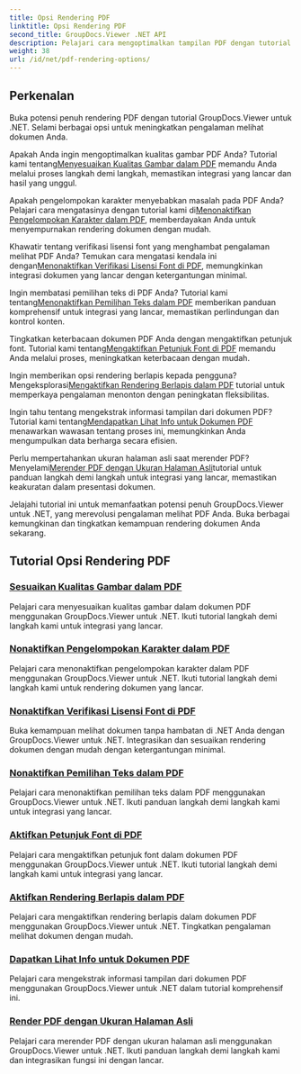 ```yaml
---
title: Opsi Rendering PDF
linktitle: Opsi Rendering PDF
second_title: GroupDocs.Viewer .NET API
description: Pelajari cara mengoptimalkan tampilan PDF dengan tutorial GroupDocs.Viewer .NET. Jelajahi opsi rendering PDF seperti menyesuaikan kualitas gambar dan menonaktifkan pemilihan teks.
weight: 38
url: /id/net/pdf-rendering-options/
---
```


## Perkenalan

Buka potensi penuh rendering PDF dengan tutorial GroupDocs.Viewer untuk .NET. Selami berbagai opsi untuk meningkatkan pengalaman melihat dokumen Anda.

 Apakah Anda ingin mengoptimalkan kualitas gambar PDF Anda? Tutorial kami tentang[Menyesuaikan Kualitas Gambar dalam PDF](./adjust-image-quality-pdf/) memandu Anda melalui proses langkah demi langkah, memastikan integrasi yang lancar dan hasil yang unggul.

 Apakah pengelompokan karakter menyebabkan masalah pada PDF Anda? Pelajari cara mengatasinya dengan tutorial kami di[Menonaktifkan Pengelompokan Karakter dalam PDF](./disable-characters-grouping-pdf/), memberdayakan Anda untuk menyempurnakan rendering dokumen dengan mudah.

 Khawatir tentang verifikasi lisensi font yang menghambat pengalaman melihat PDF Anda? Temukan cara mengatasi kendala ini dengan[Menonaktifkan Verifikasi Lisensi Font di PDF](./disable-font-license-verifications-pdf/), memungkinkan integrasi dokumen yang lancar dengan ketergantungan minimal.

Ingin membatasi pemilihan teks di PDF Anda? Tutorial kami tentang[Menonaktifkan Pemilihan Teks dalam PDF](./disable-text-selection-pdf/) memberikan panduan komprehensif untuk integrasi yang lancar, memastikan perlindungan dan kontrol konten.

 Tingkatkan keterbacaan dokumen PDF Anda dengan mengaktifkan petunjuk font. Tutorial kami tentang[Mengaktifkan Petunjuk Font di PDF](./enable-font-hinting-pdf/) memandu Anda melalui proses, meningkatkan keterbacaan dengan mudah.

 Ingin memberikan opsi rendering berlapis kepada pengguna? Mengeksplorasi[Mengaktifkan Rendering Berlapis dalam PDF](./enable-layered-rendering-pdf/) tutorial untuk memperkaya pengalaman menonton dengan peningkatan fleksibilitas.

 Ingin tahu tentang mengekstrak informasi tampilan dari dokumen PDF? Tutorial kami tentang[Mendapatkan Lihat Info untuk Dokumen PDF](./get-view-info-pdf-document/) menawarkan wawasan tentang proses ini, memungkinkan Anda mengumpulkan data berharga secara efisien.

 Perlu mempertahankan ukuran halaman asli saat merender PDF? Menyelami[Merender PDF dengan Ukuran Halaman Asli](./render-pdf-original-page-size/)tutorial untuk panduan langkah demi langkah untuk integrasi yang lancar, memastikan keakuratan dalam presentasi dokumen.

Jelajahi tutorial ini untuk memanfaatkan potensi penuh GroupDocs.Viewer untuk .NET, yang merevolusi pengalaman melihat PDF Anda. Buka berbagai kemungkinan dan tingkatkan kemampuan rendering dokumen Anda sekarang.
## Tutorial Opsi Rendering PDF
### [Sesuaikan Kualitas Gambar dalam PDF](./adjust-image-quality-pdf/)
Pelajari cara menyesuaikan kualitas gambar dalam dokumen PDF menggunakan GroupDocs.Viewer untuk .NET. Ikuti tutorial langkah demi langkah kami untuk integrasi yang lancar.
### [Nonaktifkan Pengelompokan Karakter dalam PDF](./disable-characters-grouping-pdf/)
Pelajari cara menonaktifkan pengelompokan karakter dalam PDF menggunakan GroupDocs.Viewer untuk .NET. Ikuti tutorial langkah demi langkah kami untuk rendering dokumen yang lancar.
### [Nonaktifkan Verifikasi Lisensi Font di PDF](./disable-font-license-verifications-pdf/)
Buka kemampuan melihat dokumen tanpa hambatan di .NET Anda dengan GroupDocs.Viewer untuk .NET. Integrasikan dan sesuaikan rendering dokumen dengan mudah dengan ketergantungan minimal.
### [Nonaktifkan Pemilihan Teks dalam PDF](./disable-text-selection-pdf/)
Pelajari cara menonaktifkan pemilihan teks dalam PDF menggunakan GroupDocs.Viewer untuk .NET. Ikuti panduan langkah demi langkah kami untuk integrasi yang lancar.
### [Aktifkan Petunjuk Font di PDF](./enable-font-hinting-pdf/)
Pelajari cara mengaktifkan petunjuk font dalam dokumen PDF menggunakan GroupDocs.Viewer untuk .NET. Ikuti tutorial langkah demi langkah kami untuk integrasi yang lancar.
### [Aktifkan Rendering Berlapis dalam PDF](./enable-layered-rendering-pdf/)
Pelajari cara mengaktifkan rendering berlapis dalam dokumen PDF menggunakan GroupDocs.Viewer untuk .NET. Tingkatkan pengalaman melihat dokumen dengan mudah.
### [Dapatkan Lihat Info untuk Dokumen PDF](./get-view-info-pdf-document/)
Pelajari cara mengekstrak informasi tampilan dari dokumen PDF menggunakan GroupDocs.Viewer untuk .NET dalam tutorial komprehensif ini.
### [Render PDF dengan Ukuran Halaman Asli](./render-pdf-original-page-size/)
Pelajari cara merender PDF dengan ukuran halaman asli menggunakan GroupDocs.Viewer untuk .NET. Ikuti panduan langkah demi langkah kami dan integrasikan fungsi ini dengan lancar.